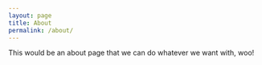 ```yaml
---
layout: page
title: About
permalink: /about/
---
```


This would be an about page that we can do whatever we want with, woo!
